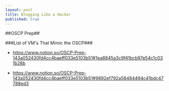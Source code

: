 ```yaml
---
layout: post
title: Blogging Like a Hacker
published: true
---
```


##OSCP Prep##

###List of VM's That Mimic the OSCP###
- https://www.notion.so/OSCP-Prep-143a052430fd4cc4baeff033e5103b51#1ea8845a3c9f41bcb97e54c1c031b28b


- https://www.notion.so/OSCP-Prep-143a052430fd4cc4baeff033e5103b51#9892ef792a58484494c41bdc47788ed3
